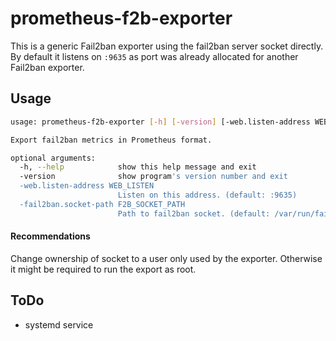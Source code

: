 # prometheus-f2b-exporter
This is a generic Fail2ban exporter using the fail2ban server socket directly. By default it listens on `:9635` as port was already allocated for another Fail2ban exporter.

## Usage
```bash
usage: prometheus-f2b-exporter [-h] [-version] [-web.listen-address WEB_LISTEN] [-fail2ban.socket-path F2B_SOCKET_PATH]

Export fail2ban metrics in Prometheus format.

optional arguments:
  -h, --help            show this help message and exit
  -version              show program's version number and exit
  -web.listen-address WEB_LISTEN
                        Listen on this address. (default: :9635)
  -fail2ban.socket-path F2B_SOCKET_PATH
                        Path to fail2ban socket. (default: /var/run/fail2ban/fail2ban.sock)
```

#### Recommendations
Change ownership of socket to a user only used by the exporter. Otherwise it might be required to run the export as root. 

## ToDo

- systemd service